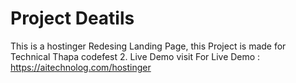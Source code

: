 
# Project Deatils

This is a hostinger Redesing Landing Page, this Project is made for Technical Thapa codefest 2.
Live Demo 
visit For Live Demo : https://aitechnolog.com/hostinger
